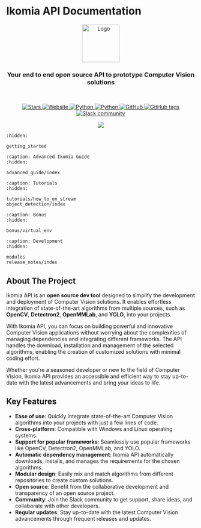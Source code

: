 # Ikomia API Documentation

<!-- PROJECT LOGO -->
<div align="center">
  <a href="https://github.com/Ikomia-dev/IkomiaAPI">
    <img src="https://avatars.githubusercontent.com/u/53618017?s=400&u=e9c62c77b7c33b6b7f4883b115a0d7d05dcca9ec&v=4" alt="Logo" width="100" height="100">
  </a>
  <h3 align="center">Your end to end open source API to prototype Computer Vision solutions</h3>
</div>
<br />
<p align="center">
    <a href="https://github.com/Ikomia-dev/IkomiaAPI/stargazers">
        <img alt="Stars" src="https://img.shields.io/github/stars/Ikomia-dev/IkomiaAPI">
    </a>
    <a href="https://ikomia.com/en/computer-vision-api/">
        <img alt="Website" src="https://img.shields.io/website/http/ikomia.com/en.svg?down_color=red&down_message=offline&up_message=online">
    </a>
    <a href="">
        <img alt="Python" src="https://img.shields.io/badge/os-win%2C%20linux-9cf">
    </a>
    <a href="">
        <img alt="Python" src="https://img.shields.io/badge/python-3.7%2C%203.8%2C%203.9-blueviolet">
    </a>
    <a href="https://github.com/Ikomia-dev/IkomiaAPI/blob/main/LICENSE.md">
        <img alt="GitHub" src="https://img.shields.io/github/license/Ikomia-dev/IkomiaAPI.svg?color=blue">
    </a>
    <a href="https://github.com/Ikomia-dev/IkomiaAPI/tags">
        <img alt="GitHub tags" src="https://img.shields.io/github/v/release/Ikomia-dev/IkomiaAPI.svg?color=red">
    </a>
    <br>
    <a href="https://join.slack.com/t/ikomia-community/shared_invite/zt-1ie9k8lw7-IsBaJ~nhGZyc0QfkYO3olA">
        <img alt="Slack community" src="https://img.shields.io/badge/Slack-white?style=social&logo=slack">
    </a> 
</p>

<p align="center">
  <kbd>
    <img src="https://user-images.githubusercontent.com/42171814/200714085-399b7625-81ae-4c71-bb39-8483bf4e204e.gif"/>
  </kbd>
</p>


```{toctree}
:hidden:

getting_started
```

```{toctree}
:caption: Advanced Ikomia Guide
:hidden:

advanced_guide/index
```

```{toctree}
:caption: Tutorials
:hidden:

tutorials/how_to_on_stream
object_detection/index
```

```{toctree}
:caption: Bonus
:hidden:

bonus/virtual_env
```

```{toctree}
:caption: Development
:hidden:

modules
release_notes/index
```

<!-- ABOUT THE PROJECT -->
## About The Project

Ikomia API is an **open source dev tool** designed to simplify the development and deployment of Computer Vision solutions. 
It enables effortless integration of state-of-the-art algorithms from multiple sources, such as **OpenCV**, **Detectron2**, **OpenMMLab**, and **YOLO**, into your projects.

With Ikomia API, you can focus on building powerful and innovative Computer Vision applications without worrying about the complexities of managing dependencies and integrating different frameworks. 
The API handles the download, installation and management of the selected algorithms, enabling the creation of customized solutions with minimal coding effort.

Whether you're a seasoned developer or new to the field of Computer Vision, Ikomia API provides an accessible and efficient way to stay up-to-date with the latest advancements and bring your ideas to life.

## Key Features

- **Ease of use**: Quickly integrate state-of-the-art Computer Vision algorithms into your projects with just a few lines of code.
- **Cross-platform**: Compatible with Windows and Linux operating systems.
- **Support for popular frameworks**: Seamlessly use popular frameworks like OpenCV, Detectron2, OpenMMLab, and YOLO.
- **Automatic dependency management**: Ikomia API automatically downloads, installs, and manages the requirements for the chosen algorithms.
- **Modular design**: Easily mix and match algorithms from different repositories to create custom solutions.
- **Open source**: Benefit from the collaborative development and transparency of an open source project.
- **Community**: Join the Slack community to get support, share ideas, and collaborate with other developers.
- **Regular updates**: Stay up-to-date with the latest Computer Vision advancements through frequent releases and updates.